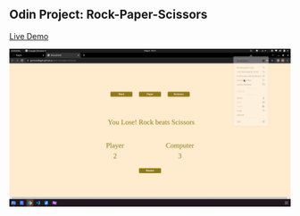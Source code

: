 ## Odin Project: Rock-Paper-Scissors

<a href="https://gunesozdogan.github.io/odin-rock-paper-scissors/" name="demo">Live Demo</a>

<img src="img/ksnip_20220508-183105.png"/>
